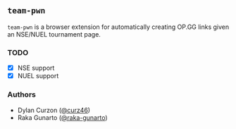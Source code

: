 ## `team-pwn`

`team-pwn` is a browser extension for automatically creating OP.GG links given
an NSE/NUEL tournament page.

### TODO

- [x] NSE support
- [x] NUEL support

### Authors

- Dylan Curzon ([@curz46](https://github.com/curz46/))
- Raka Gunarto ([@raka-gunarto](https://github.com/raka-gunarto/))
